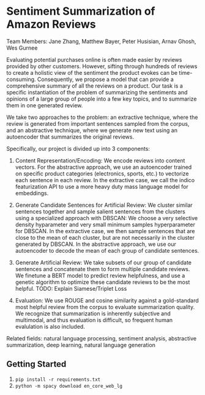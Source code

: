 # Sentiment Summarization of Amazon Reviews

Team Members: Jane Zhang, Matthew Bayer, Peter Husisian, Arnav Ghosh, Wes Gurnee

Evaluating potential purchases online is often made easier by reviews provided by other customers. However, sifting through hundreds of reviews to create a holistic view of the sentiment the product evokes can be time-consuming. Consequently, we propose a model that can provide a comprehensive summary of all the reviews on a product. Our task is a specific instantiation of the problem of summarizing the sentiments and opinions of a large group of people into a few key topics, and to summarize them in one generated review.

We take two approaches to the problem: an extractive technique, where the review is generated from important sentences sampled from the corpus, and an abstractive technique, where we generate new text using an autoencoder that summarizes the original reviews.

Specifically, our project is divided up into 3 components:

  1. Content Representation/Encoding: We encode reviews into content vectors. For the abstractive approach, we use an autoencoder trained on specific product categories (electronics, sports, etc.) to vectorize each sentence in each review. In the extractive case, we call the indico featurization API to use a more heavy duty mass language model for embeddings.

  2. Generate Candidate Sentences for Artificial Review: We cluster similar sentences together and sample salient sentences from the clusters using a specialized approach with DBSCAN: We choose a very selective density hyparameter and very small minimum samples hyperparameter for DBSCAN. In the extractive case, we then sample sentences that are close to the mean of each cluster, but are not necessarily in the cluster generated by DBSCAN. In the abstractive approach, we use our autoencoder to decode the mean of each group of candidate sentences.
        
  3. Generate Artificial Review: We take subsets of our group of candidate sentences and concatenate them to form multiple candidate reviews. We finetune a BERT model to predict review helpfulness, and use a genetic algorithm to optimize these candidate reviews to be the most helpful. TODO: Explain Siamese/Triplet Loss
        
  3. Evaluation: We use ROUGE and cosine similarity against a gold-standard most helpful review from the corpus to evaluate summarization quality. We recognize that summarization is inherently subjective and multimodal, and thus evaluation is difficult, so frequent human evalulation is also included.

Related fields: natural language processing, sentiment analysis, abstractive summarization, deep learning, natural language generation

## Getting Started
1. `pip install -r requirements.txt`
2. `python -m spacy download en_core_web_lg`
